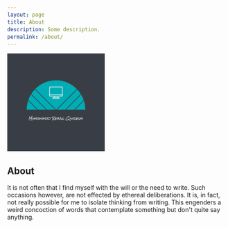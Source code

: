 ```yaml
---
layout: page
title: About
description: Some description.
permalink: /about/
---
```


<img itemprop="image" class="img-rounded" src="/assets/img/logo.png" alt="Your Name">

## About

It is not often that I find myself with the will or the need to write. Such occasions however, are not effected by ethereal deliberations. It is, in fact, not really possible for me to isolate thinking from writing. This engenders a weird concoction of words that contemplate something but don't quite say anything.
